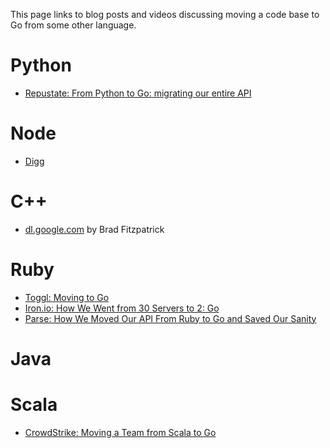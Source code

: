 This page links to blog posts and videos discussing moving a code base to Go from some other language.

# Python
* [Repustate: From Python to Go: migrating our entire API](https://blog.repustate.com/migrating-entire-api-go-python/)

# Node

* [Digg](https://medium.com/@theflapjack103/the-way-of-the-gopher-6693db15ae1f#.yw5lk8t25)

# C++

* [dl.google.com](https://talks.golang.org/2013/oscon-dl.slide#1) by Brad Fitzpatrick

# Ruby

* [Toggl: Moving to Go](https://blog.toggl.com/2012/09/moving-to-go/)
* [Iron.io: How We Went from 30 Servers to 2: Go](https://www.iron.io/how-we-went-from-30-servers-to-2-go/)
* [Parse: How We Moved Our API From Ruby to Go and Saved Our Sanity](http://blog.parse.com/learn/how-we-moved-our-api-from-ruby-to-go-and-saved-our-sanity/)

# Java

# Scala
* [CrowdStrike: Moving a Team from Scala to Go](http://jimplush.com/talk/2015/12/19/moving-a-team-from-scala-to-golang/)


